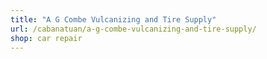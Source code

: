 ```yaml
---
title: "A G Combe Vulcanizing and Tire Supply"
url: /cabanatuan/a-g-combe-vulcanizing-and-tire-supply/
shop: car repair
---
```

